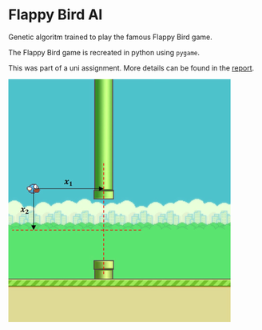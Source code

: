 # Flappy Bird AI
Genetic algoritm trained to play the famous Flappy Bird game. 

The Flappy Bird game is recreated in python using `pygame`.

This was part of a uni assignment. More details can be found in the [report](https://github.com/aldipiroli/AI_flappy_bird/blob/master/Report.pdf).

![Alt text](src/img/image.png?raw=true "Title")
